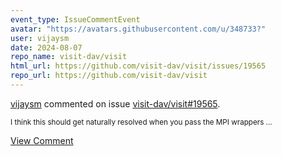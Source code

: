 ```yaml
---
event_type: IssueCommentEvent
avatar: "https://avatars.githubusercontent.com/u/348733?"
user: vijaysm
date: 2024-08-07
repo_name: visit-dav/visit
html_url: https://github.com/visit-dav/visit/issues/19565
repo_url: https://github.com/visit-dav/visit
---
```


<a href='https://github.com/vijaysm' target='_blank'>vijaysm</a> commented on issue <a href='https://github.com/visit-dav/visit/issues/19565' target='_blank'>visit-dav/visit#19565</a>.

<small>I think this should get naturally resolved when you pass the MPI wrappers...</small>

<a href='https://github.com/visit-dav/visit/issues/19565' target='_blank'>View Comment</a>